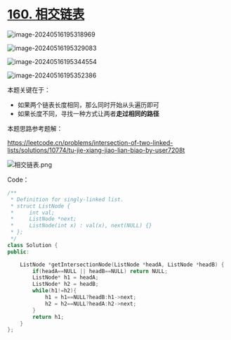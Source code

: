 # [160. 相交链表](https://leetcode.cn/problems/intersection-of-two-linked-lists/)

![image-20240516195318969](http://henry-typora.oss-cn-beijing.aliyuncs.com/img/image-20240516195318969.png)

![image-20240516195329083](http://henry-typora.oss-cn-beijing.aliyuncs.com/img/image-20240516195329083.png)

![image-20240516195344554](http://henry-typora.oss-cn-beijing.aliyuncs.com/img/image-20240516195344554.png)

![image-20240516195352386](http://henry-typora.oss-cn-beijing.aliyuncs.com/img/image-20240516195352386.png)



本题关键在于：

- 如果两个链表长度相同，那么同时开始从头遍历即可
- 如果长度不同，寻找一种方式让两者**走过相同的路径**

本题思路参考题解：

https://leetcode.cn/problems/intersection-of-two-linked-lists/solutions/10774/tu-jie-xiang-jiao-lian-biao-by-user7208t

![相交链表.png](https://pic.leetcode-cn.com/e86e947c8b87ac723b9c858cd3834f9a93bcc6c5e884e41117ab803d205ef662-%E7%9B%B8%E4%BA%A4%E9%93%BE%E8%A1%A8.png)

Code：

```cpp
/**
 * Definition for singly-linked list.
 * struct ListNode {
 *     int val;
 *     ListNode *next;
 *     ListNode(int x) : val(x), next(NULL) {}
 * };
 */
class Solution {
public:

    ListNode *getIntersectionNode(ListNode *headA, ListNode *headB) {
        if(headA==NULL || headB==NULL) return NULL;
        ListNode* h1 = headA;
        ListNode* h2 = headB;
        while(h1!=h2){
            h1 = h1==NULL?headB:h1->next;
            h2 = h2==NULL?headA:h2->next;
        }
        return h1;
    }
};
```





